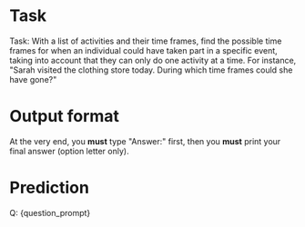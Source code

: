 # Task
Task: With a list of activities and their time frames, find the possible time frames for when an individual could have taken part in a specific event, taking into account that they can only do one activity at a time.
For instance, "Sarah visited the clothing store today. During which time frames could she have gone?"

# Output format
At the very end, you **must** type "Answer:" first, then you **must** print your final answer (option letter only).

# Prediction
Q: {question_prompt}